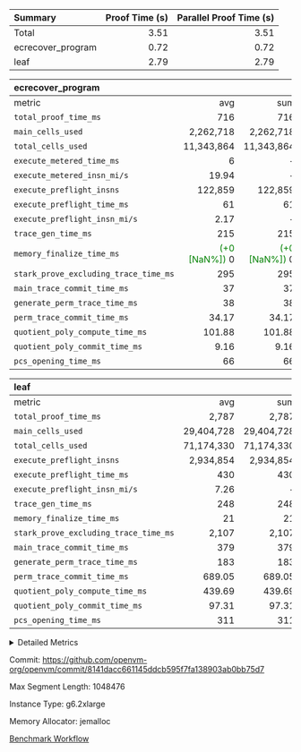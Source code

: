 | Summary | Proof Time (s) | Parallel Proof Time (s) |
|:---|---:|---:|
| Total |  3.51 |  3.51 |
| ecrecover_program |  0.72 |  0.72 |
| leaf |  2.79 |  2.79 |


| ecrecover_program |||||
|:---|---:|---:|---:|---:|
|metric|avg|sum|max|min|
| `total_proof_time_ms ` |  716 |  716 |  716 |  716 |
| `main_cells_used     ` |  2,262,718 |  2,262,718 |  2,262,718 |  2,262,718 |
| `total_cells_used    ` |  11,343,864 |  11,343,864 |  11,343,864 |  11,343,864 |
| `execute_metered_time_ms` |  6 | -          | -          | -          |
| `execute_metered_insn_mi/s` |  19.94 | -          |  19.94 |  19.94 |
| `execute_preflight_insns` |  122,859 |  122,859 |  122,859 |  122,859 |
| `execute_preflight_time_ms` |  61 |  61 |  61 |  61 |
| `execute_preflight_insn_mi/s` |  2.17 | -          |  2.17 |  2.17 |
| `trace_gen_time_ms   ` |  215 |  215 |  215 |  215 |
| `memory_finalize_time_ms` | <span style='color: green'>(+0 [NaN%])</span> 0 | <span style='color: green'>(+0 [NaN%])</span> 0 | <span style='color: green'>(+0 [NaN%])</span> 0 | <span style='color: green'>(+0 [NaN%])</span> 0 |
| `stark_prove_excluding_trace_time_ms` |  295 |  295 |  295 |  295 |
| `main_trace_commit_time_ms` |  37 |  37 |  37 |  37 |
| `generate_perm_trace_time_ms` |  38 |  38 |  38 |  38 |
| `perm_trace_commit_time_ms` |  34.17 |  34.17 |  34.17 |  34.17 |
| `quotient_poly_compute_time_ms` |  101.88 |  101.88 |  101.88 |  101.88 |
| `quotient_poly_commit_time_ms` |  9.16 |  9.16 |  9.16 |  9.16 |
| `pcs_opening_time_ms ` |  66 |  66 |  66 |  66 |

| leaf |||||
|:---|---:|---:|---:|---:|
|metric|avg|sum|max|min|
| `total_proof_time_ms ` |  2,787 |  2,787 |  2,787 |  2,787 |
| `main_cells_used     ` |  29,404,728 |  29,404,728 |  29,404,728 |  29,404,728 |
| `total_cells_used    ` |  71,174,330 |  71,174,330 |  71,174,330 |  71,174,330 |
| `execute_preflight_insns` |  2,934,854 |  2,934,854 |  2,934,854 |  2,934,854 |
| `execute_preflight_time_ms` |  430 |  430 |  430 |  430 |
| `execute_preflight_insn_mi/s` |  7.26 | -          |  7.26 |  7.26 |
| `trace_gen_time_ms   ` |  248 |  248 |  248 |  248 |
| `memory_finalize_time_ms` |  21 |  21 |  21 |  21 |
| `stark_prove_excluding_trace_time_ms` |  2,107 |  2,107 |  2,107 |  2,107 |
| `main_trace_commit_time_ms` |  379 |  379 |  379 |  379 |
| `generate_perm_trace_time_ms` |  183 |  183 |  183 |  183 |
| `perm_trace_commit_time_ms` |  689.05 |  689.05 |  689.05 |  689.05 |
| `quotient_poly_compute_time_ms` |  439.69 |  439.69 |  439.69 |  439.69 |
| `quotient_poly_commit_time_ms` |  97.31 |  97.31 |  97.31 |  97.31 |
| `pcs_opening_time_ms ` |  311 |  311 |  311 |  311 |



<details>
<summary>Detailed Metrics</summary>

|  | keygen_time_ms | app_prove_time_ms | agg_layer_time_ms |
| --- | --- | --- |
|  | 73 | 874 | 2,792 | 

| group | single_leaf_agg_time_ms | prove_segment_time_ms | num_children | memory_to_vec_partition_time_ms | fri.log_blowup | execute_metered_time_ms | execute_metered_insns | execute_metered_insn_mi/s | compute_user_public_values_proof_time_ms |
| --- | --- | --- | --- | --- | --- | --- | --- | --- | --- |
| ecrecover_program |  | 716 |  | 42 | 1 | 6 | 122,859 | 19.94 | 146 | 
| leaf | 2,790 |  | 1 |  | 1 |  |  |  |  | 

| group | air_name | quotient_deg | interactions | constraints |
| --- | --- | --- | --- | --- |
| ecrecover_program | AccessAdapterAir<16> | 2 | 5 | 12 | 
| ecrecover_program | AccessAdapterAir<2> | 2 | 5 | 12 | 
| ecrecover_program | AccessAdapterAir<32> | 2 | 5 | 12 | 
| ecrecover_program | AccessAdapterAir<4> | 2 | 5 | 12 | 
| ecrecover_program | AccessAdapterAir<8> | 2 | 5 | 12 | 
| ecrecover_program | BitwiseOperationLookupAir<8> | 2 | 2 | 4 | 
| ecrecover_program | KeccakVmAir | 2 | 321 | 4,513 | 
| ecrecover_program | MemoryMerkleAir<8> | 2 | 4 | 39 | 
| ecrecover_program | PersistentBoundaryAir<8> | 2 | 3 | 7 | 
| ecrecover_program | PhantomAir | 2 | 3 | 5 | 
| ecrecover_program | Poseidon2PeripheryAir<BabyBearParameters>, 1> | 2 | 1 | 286 | 
| ecrecover_program | ProgramAir | 1 | 1 | 4 | 
| ecrecover_program | RangeTupleCheckerAir<2> | 1 | 1 | 4 | 
| ecrecover_program | Rv32HintStoreAir | 2 | 18 | 28 | 
| ecrecover_program | VariableRangeCheckerAir | 1 | 1 | 4 | 
| ecrecover_program | VmAirWrapper<Rv32BaseAluAdapterAir, BaseAluCoreAir<4, 8> | 2 | 20 | 37 | 
| ecrecover_program | VmAirWrapper<Rv32BaseAluAdapterAir, LessThanCoreAir<4, 8> | 2 | 18 | 40 | 
| ecrecover_program | VmAirWrapper<Rv32BaseAluAdapterAir, ShiftCoreAir<4, 8> | 2 | 24 | 91 | 
| ecrecover_program | VmAirWrapper<Rv32BranchAdapterAir, BranchEqualCoreAir<4> | 2 | 11 | 20 | 
| ecrecover_program | VmAirWrapper<Rv32BranchAdapterAir, BranchLessThanCoreAir<4, 8> | 2 | 13 | 35 | 
| ecrecover_program | VmAirWrapper<Rv32CondRdWriteAdapterAir, Rv32JalLuiCoreAir> | 2 | 10 | 18 | 
| ecrecover_program | VmAirWrapper<Rv32IsEqualModAdapterAir<2, 1, 32, 32>, ModularIsEqualCoreAir<32, 4, 8> | 2 | 25 | 225 | 
| ecrecover_program | VmAirWrapper<Rv32JalrAdapterAir, Rv32JalrCoreAir> | 2 | 16 | 20 | 
| ecrecover_program | VmAirWrapper<Rv32LoadStoreAdapterAir, LoadSignExtendCoreAir<4, 8> | 2 | 18 | 33 | 
| ecrecover_program | VmAirWrapper<Rv32LoadStoreAdapterAir, LoadStoreCoreAir<4> | 2 | 17 | 40 | 
| ecrecover_program | VmAirWrapper<Rv32MultAdapterAir, DivRemCoreAir<4, 8> | 2 | 25 | 84 | 
| ecrecover_program | VmAirWrapper<Rv32MultAdapterAir, MulHCoreAir<4, 8> | 2 | 24 | 31 | 
| ecrecover_program | VmAirWrapper<Rv32MultAdapterAir, MultiplicationCoreAir<4, 8> | 2 | 19 | 19 | 
| ecrecover_program | VmAirWrapper<Rv32RdWriteAdapterAir, Rv32AuipcCoreAir> | 2 | 12 | 14 | 
| ecrecover_program | VmAirWrapper<Rv32VecHeapAdapterAir<1, 2, 2, 32, 32>, FieldExpressionCoreAir> | 2 | 415 | 480 | 
| ecrecover_program | VmAirWrapper<Rv32VecHeapAdapterAir<2, 1, 1, 32, 32>, FieldExpressionCoreAir> | 2 | 158 | 190 | 
| ecrecover_program | VmAirWrapper<Rv32VecHeapAdapterAir<2, 2, 2, 32, 32>, FieldExpressionCoreAir> | 2 | 428 | 457 | 
| ecrecover_program | VmConnectorAir | 2 | 5 | 11 | 
| leaf | AccessAdapterAir<2> | 2 | 5 | 12 | 
| leaf | AccessAdapterAir<4> | 2 | 5 | 12 | 
| leaf | AccessAdapterAir<8> | 2 | 5 | 12 | 
| leaf | FriReducedOpeningAir | 2 | 39 | 71 | 
| leaf | JalRangeCheckAir | 2 | 9 | 14 | 
| leaf | NativePoseidon2Air<BabyBearParameters>, 1> | 2 | 136 | 572 | 
| leaf | PhantomAir | 2 | 3 | 5 | 
| leaf | ProgramAir | 1 | 1 | 4 | 
| leaf | VariableRangeCheckerAir | 1 | 1 | 4 | 
| leaf | VmAirWrapper<AluNativeAdapterAir, FieldArithmeticCoreAir> | 2 | 15 | 27 | 
| leaf | VmAirWrapper<BranchNativeAdapterAir, BranchEqualCoreAir<1> | 2 | 11 | 25 | 
| leaf | VmAirWrapper<NativeAdapterAir<2, 0>, PublicValuesCoreAir> | 2 | 11 | 30 | 
| leaf | VmAirWrapper<NativeLoadStoreAdapterAir<1>, NativeLoadStoreCoreAir<1> | 2 | 15 | 20 | 
| leaf | VmAirWrapper<NativeLoadStoreAdapterAir<4>, NativeLoadStoreCoreAir<4> | 2 | 15 | 20 | 
| leaf | VmAirWrapper<NativeVectorizedAdapterAir<4>, FieldExtensionCoreAir> | 2 | 15 | 27 | 
| leaf | VmConnectorAir | 2 | 5 | 11 | 
| leaf | VolatileBoundaryAir | 2 | 7 | 19 | 

| group | air_name | idx | rows | prep_cols | perm_cols | main_cols | cells |
| --- | --- | --- | --- | --- | --- | --- | --- |
| leaf | AccessAdapterAir<2> | 0 | 1,048,576 |  | 16 | 11 | 28,311,552 | 
| leaf | AccessAdapterAir<4> | 0 | 524,288 |  | 16 | 13 | 15,204,352 | 
| leaf | AccessAdapterAir<8> | 0 | 32,768 |  | 16 | 17 | 1,081,344 | 
| leaf | FriReducedOpeningAir | 0 | 4,194,304 |  | 84 | 27 | 465,567,744 | 
| leaf | JalRangeCheckAir | 0 | 65,536 |  | 28 | 12 | 2,621,440 | 
| leaf | NativePoseidon2Air<BabyBearParameters>, 1> | 0 | 262,144 |  | 312 | 398 | 186,122,240 | 
| leaf | PhantomAir | 0 | 32,768 |  | 12 | 6 | 589,824 | 
| leaf | ProgramAir | 0 | 524,288 |  | 8 | 10 | 9,437,184 | 
| leaf | VariableRangeCheckerAir | 0 | 262,144 | 2 | 8 | 1 | 2,359,296 | 
| leaf | VmAirWrapper<AluNativeAdapterAir, FieldArithmeticCoreAir> | 0 | 2,097,152 |  | 36 | 29 | 136,314,880 | 
| leaf | VmAirWrapper<BranchNativeAdapterAir, BranchEqualCoreAir<1> | 0 | 524,288 |  | 28 | 23 | 26,738,688 | 
| leaf | VmAirWrapper<NativeAdapterAir<2, 0>, PublicValuesCoreAir> | 0 | 64 |  | 28 | 27 | 3,520 | 
| leaf | VmAirWrapper<NativeLoadStoreAdapterAir<1>, NativeLoadStoreCoreAir<1> | 0 | 1,048,576 |  | 40 | 21 | 63,963,136 | 
| leaf | VmAirWrapper<NativeLoadStoreAdapterAir<4>, NativeLoadStoreCoreAir<4> | 0 | 262,144 |  | 40 | 27 | 17,563,648 | 
| leaf | VmAirWrapper<NativeVectorizedAdapterAir<4>, FieldExtensionCoreAir> | 0 | 262,144 |  | 36 | 38 | 19,398,656 | 
| leaf | VmConnectorAir | 0 | 2 | 1 | 16 | 5 | 42 | 
| leaf | VolatileBoundaryAir | 0 | 524,288 |  | 20 | 12 | 16,777,216 | 

| group | air_name | segment | rows | prep_cols | perm_cols | main_cols | cells |
| --- | --- | --- | --- | --- | --- | --- | --- |
| ecrecover_program | AccessAdapterAir<16> | 0 | 4,096 |  | 16 | 25 | 167,936 | 
| ecrecover_program | AccessAdapterAir<32> | 0 | 2,048 |  | 16 | 41 | 116,736 | 
| ecrecover_program | AccessAdapterAir<8> | 0 | 16,384 |  | 16 | 17 | 540,672 | 
| ecrecover_program | BitwiseOperationLookupAir<8> | 0 | 65,536 | 3 | 8 | 2 | 655,360 | 
| ecrecover_program | KeccakVmAir | 0 | 128 |  | 1,056 | 3,163 | 540,032 | 
| ecrecover_program | MemoryMerkleAir<8> | 0 | 4,096 |  | 16 | 32 | 196,608 | 
| ecrecover_program | PersistentBoundaryAir<8> | 0 | 4,096 |  | 12 | 20 | 131,072 | 
| ecrecover_program | PhantomAir | 0 | 16 |  | 12 | 6 | 288 | 
| ecrecover_program | Poseidon2PeripheryAir<BabyBearParameters>, 1> | 0 | 4,096 |  | 8 | 300 | 1,261,568 | 
| ecrecover_program | ProgramAir | 0 | 32,768 |  | 8 | 10 | 589,824 | 
| ecrecover_program | RangeTupleCheckerAir<2> | 0 | 524,288 | 2 | 8 | 1 | 4,718,592 | 
| ecrecover_program | Rv32HintStoreAir | 0 | 256 |  | 44 | 32 | 19,456 | 
| ecrecover_program | VariableRangeCheckerAir | 0 | 262,144 | 2 | 8 | 1 | 2,359,296 | 
| ecrecover_program | VmAirWrapper<Rv32BaseAluAdapterAir, BaseAluCoreAir<4, 8> | 0 | 65,536 |  | 52 | 36 | 5,767,168 | 
| ecrecover_program | VmAirWrapper<Rv32BaseAluAdapterAir, LessThanCoreAir<4, 8> | 0 | 4,096 |  | 40 | 37 | 315,392 | 
| ecrecover_program | VmAirWrapper<Rv32BaseAluAdapterAir, ShiftCoreAir<4, 8> | 0 | 8,192 |  | 52 | 53 | 860,160 | 
| ecrecover_program | VmAirWrapper<Rv32BranchAdapterAir, BranchEqualCoreAir<4> | 0 | 16,384 |  | 28 | 26 | 884,736 | 
| ecrecover_program | VmAirWrapper<Rv32BranchAdapterAir, BranchLessThanCoreAir<4, 8> | 0 | 8,192 |  | 32 | 32 | 524,288 | 
| ecrecover_program | VmAirWrapper<Rv32CondRdWriteAdapterAir, Rv32JalLuiCoreAir> | 0 | 4,096 |  | 28 | 18 | 188,416 | 
| ecrecover_program | VmAirWrapper<Rv32IsEqualModAdapterAir<2, 1, 32, 32>, ModularIsEqualCoreAir<32, 4, 8> | 0 | 4,096 |  | 56 | 166 | 909,312 | 
| ecrecover_program | VmAirWrapper<Rv32JalrAdapterAir, Rv32JalrCoreAir> | 0 | 4,096 |  | 36 | 28 | 262,144 | 
| ecrecover_program | VmAirWrapper<Rv32LoadStoreAdapterAir, LoadSignExtendCoreAir<4, 8> | 0 | 2,048 |  | 52 | 36 | 180,224 | 
| ecrecover_program | VmAirWrapper<Rv32LoadStoreAdapterAir, LoadStoreCoreAir<4> | 0 | 65,536 |  | 52 | 41 | 6,094,848 | 
| ecrecover_program | VmAirWrapper<Rv32MultAdapterAir, MulHCoreAir<4, 8> | 0 | 8 |  | 72 | 39 | 888 | 
| ecrecover_program | VmAirWrapper<Rv32MultAdapterAir, MultiplicationCoreAir<4, 8> | 0 | 64 |  | 52 | 31 | 5,312 | 
| ecrecover_program | VmAirWrapper<Rv32RdWriteAdapterAir, Rv32AuipcCoreAir> | 0 | 2,048 |  | 28 | 20 | 98,304 | 
| ecrecover_program | VmAirWrapper<Rv32VecHeapAdapterAir<1, 2, 2, 32, 32>, FieldExpressionCoreAir> | 0 | 2,048 |  | 836 | 547 | 2,832,384 | 
| ecrecover_program | VmAirWrapper<Rv32VecHeapAdapterAir<2, 1, 1, 32, 32>, FieldExpressionCoreAir> | 0 | 32 |  | 320 | 263 | 18,656 | 
| ecrecover_program | VmAirWrapper<Rv32VecHeapAdapterAir<2, 2, 2, 32, 32>, FieldExpressionCoreAir> | 0 | 1,024 |  | 860 | 625 | 1,520,640 | 
| ecrecover_program | VmConnectorAir | 0 | 2 | 1 | 16 | 5 | 42 | 

| group | idx | trace_gen_time_ms | total_proof_time_ms | total_cells_used | total_cells | system_trace_gen_time_ms | stark_prove_excluding_trace_time_ms | single_trace_gen_time_ms | quotient_poly_compute_time_ms | quotient_poly_commit_time_ms | query phase_time_ms | perm_trace_commit_time_ms | pcs_opening_time_ms | partially_prove_time_ms | open_time_ms | memory_finalize_time_ms | main_trace_commit_time_ms | main_cells_used | generate_perm_trace_time_ms | execute_preflight_time_ms | execute_preflight_insns | execute_preflight_insn_mi/s | evaluate matrix_time_ms | eval_and_commit_quotient_time_ms | build fri inputs_time_ms | OpeningProverGpu::open_time_ms |
| --- | --- | --- | --- | --- | --- | --- | --- | --- | --- | --- | --- | --- | --- | --- | --- | --- | --- | --- | --- | --- | --- | --- | --- | --- | --- | --- |
| leaf | 0 | 248 | 2,787 | 71,174,330 | 992,054,762 | 248 | 2,107 | 0 | 439.69 | 97.31 | 4 | 689.05 | 311 | 873 | 310 | 21 | 379 | 29,404,728 | 183 | 430 | 2,934,854 | 7.26 | 134 | 543 | 9 | 310 | 

| group | idx | trace_height_constraint | weighted_sum | threshold |
| --- | --- | --- | --- | --- |
| leaf | 0 | 0 | 18,022,532 | 2,013,265,921 | 
| leaf | 0 | 1 | 122,388,736 | 2,013,265,921 | 
| leaf | 0 | 2 | 9,011,266 | 2,013,265,921 | 
| leaf | 0 | 3 | 122,487,044 | 2,013,265,921 | 
| leaf | 0 | 4 | 524,288 | 2,013,265,921 | 
| leaf | 0 | 5 | 273,220,298 | 2,013,265,921 | 

| group | segment | trace_gen_time_ms | total_proof_time_ms | total_cells_used | total_cells | system_trace_gen_time_ms | stark_prove_excluding_trace_time_ms | single_trace_gen_time_ms | quotient_poly_compute_time_ms | quotient_poly_commit_time_ms | query phase_time_ms | perm_trace_commit_time_ms | pcs_opening_time_ms | partially_prove_time_ms | open_time_ms | memory_finalize_time_ms | main_trace_commit_time_ms | main_cells_used | generate_perm_trace_time_ms | execute_preflight_time_ms | execute_preflight_insns | execute_preflight_insn_mi/s | evaluate matrix_time_ms | eval_and_commit_quotient_time_ms | build fri inputs_time_ms | OpeningProverGpu::open_time_ms |
| --- | --- | --- | --- | --- | --- | --- | --- | --- | --- | --- | --- | --- | --- | --- | --- | --- | --- | --- | --- | --- | --- | --- | --- | --- | --- | --- |
| ecrecover_program | 0 | 215 | 716 | 11,343,864 | 31,789,298 | 215 | 295 | 0 | 101.88 | 9.16 | 8 | 34.17 | 66 | 80 | 66 | 0 | 37 | 2,262,718 | 38 | 61 | 122,859 | 2.17 | 21 | 111 | 2 | 66 | 

| group | segment | trace_height_constraint | weighted_sum | threshold |
| --- | --- | --- | --- | --- |
| ecrecover_program | 0 | 0 | 375,956 | 2,013,265,921 | 
| ecrecover_program | 0 | 1 | 1,169,840 | 2,013,265,921 | 
| ecrecover_program | 0 | 2 | 187,978 | 2,013,265,921 | 
| ecrecover_program | 0 | 3 | 2,534,916 | 2,013,265,921 | 
| ecrecover_program | 0 | 4 | 16,384 | 2,013,265,921 | 
| ecrecover_program | 0 | 5 | 8,192 | 2,013,265,921 | 
| ecrecover_program | 0 | 6 | 446,696 | 2,013,265,921 | 
| ecrecover_program | 0 | 7 | 320 | 2,013,265,921 | 
| ecrecover_program | 0 | 8 | 5,694,650 | 2,013,265,921 | 

</details>


Commit: https://github.com/openvm-org/openvm/commit/8141dacc661145ddcb595f7fa138903ab0bb75d7

Max Segment Length: 1048476

Instance Type: g6.2xlarge

Memory Allocator: jemalloc

[Benchmark Workflow](https://github.com/openvm-org/openvm/actions/runs/18548260666)
